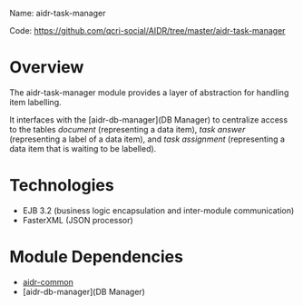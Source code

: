 Name: aidr-task-manager

Code: https://github.com/qcri-social/AIDR/tree/master/aidr-task-manager

# Overview

The aidr-task-manager module provides a layer of abstraction for handling item labelling.

It interfaces with the [aidr-db-manager](DB Manager) to centralize access to the tables _document_ (representing a data item), _task answer_ (representing a label of a data item), and _task assignment_ (representing a data item that is waiting to be labelled).

# Technologies

* EJB  3.2 (business logic encapsulation and inter-module communication)
* FasterXML (JSON processor)

# Module Dependencies

* [aidr-common](Common)
* [aidr-db-manager](DB Manager)
